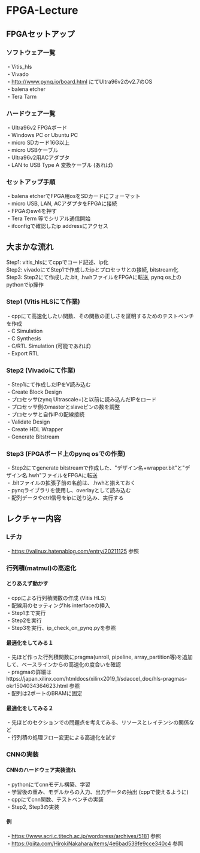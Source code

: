 # FPGA-Lecture






## FPGAセットアップ

### ソフトウェア一覧
・Vitis_hls  
・Vivado  
・http://www.pynq.io/board.html にてUltra96v2のv2.7のOS  
・balena etcher  
・Tera Tarm
### ハードウェア一覧
・Ultra96v2 FPGAボード  
・Windows PC or Ubuntu PC  
・micro SDカード16G以上  
・micro USBケーブル  
・Ultra96v2用ACアダプタ  
・LAN to USB Type A 変換ケーブル (あれば)  
###  セットアップ手順
・balena etcherでFPGA用osをSDカードにフォーマット  
・micro USB, LAN, ACアダプタをFPGAに接続  
・FPGAのsw4を押す  
・Tera Term 等でシリアル通信開始  
・ifconfigで確認したip addressにアクセス  

## 大まかな流れ
Step1: vitis_hlsにてcppでコード記述、ip化  
Step2: vivadoにてStep1で作成したipとプロセッサとの接続, bitstream化  
Step3: Step2にて作成した.bit, .hwhファイルをFPGAに転送, pynq os上のpythonでip操作  
### Step1 (Vitis HLSにて作業)
・cppにて高速化したい関数、その関数の正しさを証明するためのテストベンチを作成  
・C Simulation  
・C Synthesis  
・C/RTL Simulation (可能であれば)  
・Export RTL  
### Step2 (Vivadoにて作業)
・Step1にて作成したIPをV読み込む  
・Create Block Design  
・プロセッサ(zynq Ultrascale+)と以前に読み込んだIPをロード  
・プロセッサ側のmasterとslaveピンの数を調整  
・プロセッサと自作IPの配線接続  
・Validate Design  
・Create HDL Wrapper  
・Generate Bitstream  
### Step3  (FPGAボード上のpynq osでの作業)
・Step2にてgenerate bitstreamで作成した、"デザイン名+wrapper.bit"と"デザイン名.hwh"ファイルをFPGAに転送  
・.bitファイルの拡張子前の名前は、.hwhと揃えておく  
・pynqライブラリを使用し、overlayとして読み込む  
・配列データやctrl信号をipに送り込み、実行する  
## レクチャー内容
### Lチカ
・https://valinux.hatenablog.com/entry/20211125 参照  
### 行列積(matmul)の高速化
#### とりあえず動かす
・cppによる行列積関数の作成 (Vitis HLS)  
・配線用のセッティングhls interfaceの挿入  
・Step1まで実行  
・Step2を実行  
・Step3を実行、ip_check_on_pynq.pyを参照  
#### 最適化をしてみる１
・先ほど作った行列積関数にpragma(unroll, pipeline, array_partition等)を追加して、ベースラインからの高速化の度合いを確認  
・pragmaの詳細はhttps://japan.xilinx.com/htmldocs/xilinx2019_1/sdaccel_doc/hls-pragmas-okr1504034364623.html 参照  
・配列は2ポートのBRAMに固定  
#### 最適化をしてみる２ 
・先ほどのセクションでの問題点を考えてみる、リソースとレイテンシの関係など  
・行列積の処理フロー変更による高速化を試す  
### CNNの実装
#### CNNのハードウェア実装流れ
・pythonにてcnnモデル構築、学習  
・学習後の重み、モデルからの入力、出力データの抽出 (cppで使えるように)  
・cppにてcnn関数、テストベンチの実装    
・Step2, Step3の実装  
#### 例
・https://www.acri.c.titech.ac.jp/wordpress/archives/5181 参照  
・https://qiita.com/HirokiNakahara/items/4e6bad539fe9cce340c4 参照 



